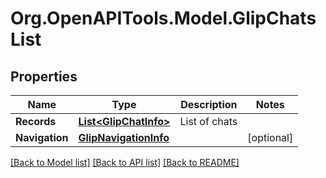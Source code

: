 
# Org.OpenAPITools.Model.GlipChatsList

## Properties

Name | Type | Description | Notes
------------ | ------------- | ------------- | -------------
**Records** | [**List&lt;GlipChatInfo&gt;**](GlipChatInfo.md) | List of chats | 
**Navigation** | [**GlipNavigationInfo**](GlipNavigationInfo.md) |  | [optional] 

[[Back to Model list]](../README.md#documentation-for-models)
[[Back to API list]](../README.md#documentation-for-api-endpoints)
[[Back to README]](../README.md)

